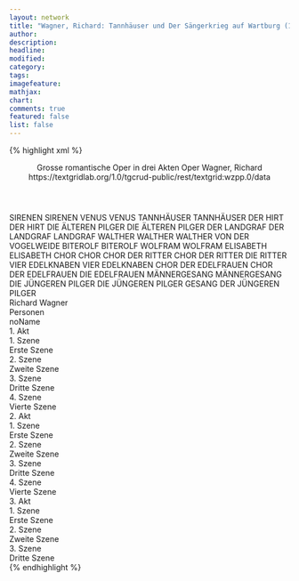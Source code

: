 ```yaml
---
layout: network
title: "Wagner, Richard: Tannhäuser und Der Sängerkrieg auf Wartburg (1845)"
author:
description:
headline:
modified:
category:
tags:
imagefeature:
mathjax:
chart:
comments: true
featured: false
list: false
---
```

{% highlight xml %}
<?xml-model href="https://raw.githubusercontent.com/DLiNa/project/master/rules/lina.rnc"?><?xml-model href="https://raw.githubusercontent.com/DLiNa/project/master/rules/lina.sch"?>
<play xmlns="http://lina.digital">
  <header>
    <title>Tannhäuser und Der Sängerkrieg auf Wartburg</title>
  	<subtitle>Grosse romantische Oper in drei Akten</subtitle>
    <genretitle>Oper</genretitle>
    <author>Wagner, Richard</author>
  	<date when="1845" type="premiere"/>
  	<source>https://textgridlab.org/1.0/tgcrud-public/rest/textgrid:wzpp.0/data</source>
  </header>
  <personae>
    <character>
      <name>SIRENEN</name>
      <alias xml:id="sirenen">
        <name>SIRENEN</name>
      </alias>
    </character>
    <character>
      <name>VENUS</name>
      <alias xml:id="venus">
        <name>VENUS</name>
      </alias>
    </character>
    <character>
      <name>TANNHÄUSER</name>
      <alias xml:id="tannhäuser">
        <name>TANNHÄUSER</name>
      </alias>
    </character>
    <character>
      <name>DER HIRT</name>
      <alias xml:id="der_hirt">
        <name>DER HIRT</name>
      </alias>
    </character>
    <character>
      <name>DIE ÄLTEREN PILGER</name>
      <alias xml:id="die_älteren_pilger">
        <name>DIE ÄLTEREN PILGER</name>
      </alias>
    </character>
    <character>
      <name>DER LANDGRAF</name>
      <alias xml:id="der_landgraf">
        <name>DER LANDGRAF</name>
      </alias>
    	<alias xml:id="landgraf">
    		<name>LANDGRAF</name>
    	</alias>
    </character>
    <character>
      <name>WALTHER</name>
      <alias xml:id="walther">
        <name>WALTHER</name>
      </alias>
    	<alias xml:id="walther_von_der_vogelweide">
    		<name>WALTHER VON DER VOGELWEIDE</name>
    	</alias>
    </character>
    <character>
      <name>BITEROLF</name>
      <alias xml:id="biterolf">
        <name>BITEROLF</name>
      </alias>
    </character>
    <character>
      <name>WOLFRAM</name>
      <alias xml:id="wolfram">
        <name>WOLFRAM</name>
      </alias>
    </character>
    <character>
      <name>ELISABETH</name>
      <alias xml:id="elisabeth">
        <name>ELISABETH</name>
      </alias>
    </character>
    <character>
      <name>CHOR</name>
      <alias xml:id="chor">
        <name>CHOR</name>
      </alias>
    </character>
    <character>
      <name>CHOR DER RITTER</name>
      <alias xml:id="chor_der_ritter">
        <name>CHOR DER RITTER</name>
      </alias>
    	<alias xml:id="die_ritter">
    		<name>DIE RITTER</name>
    	</alias>
    </character>
    <character>
      <name>VIER EDELKNABEN</name>
      <alias xml:id="vier_edelknaben">
        <name>VIER EDELKNABEN</name>
      </alias>
    </character>
    <character>
      <name>CHOR DER EDELFRAUEN</name>
      <alias xml:id="chor_der_frauen">
        <name>CHOR DER EDELFRAUEN</name>
      </alias>
    	<alias xml:id="die_edelfrauen">
    		<name>DIE EDELFRAUEN</name>
    	</alias>
    </character>
    <character>
      <name>MÄNNERGESANG</name>
      <alias xml:id="männergesang">
        <name>MÄNNERGESANG</name>
      </alias>
    </character>
    <character>
      <name>DIE JÜNGEREN PILGER</name>
      <alias xml:id="die_jüngeren_pilger">
        <name>DIE JÜNGEREN PILGER</name>
      </alias>
    	<alias xml:id="gesang_der_jüngeren_pilger">
    		<name>GESANG DER JÜNGEREN PILGER</name>
    	</alias>
    </character>
  </personae>
  <text>
    <div>
      <head>Richard Wagner</head>
    </div>
    <div>
      <head>Personen</head>
      <div>
        <head>noName</head>
      </div>
    </div>
    <div>
      <head>1. Akt</head>
      <div>
        <head>1. Szene</head>
        <div>
          <head>Erste Szene</head>
          <sp who="#sirenen">
            <amount n="2" unit="speech_acts"/>
            <amount n="28" unit="words"/>
            <amount n="8" unit="lines"/>
            <amount n="147" unit="chars"/>
          </sp>
        </div>
      </div>
      <div>
        <head>2. Szene</head>
        <div>
          <head>Zweite Szene</head>
          <sp who="#venus">
            <amount n="14" unit="speech_acts"/>
            <amount n="473" unit="words"/>
            <amount n="68" unit="lines"/>
            <amount n="2516" unit="chars"/>
          </sp>
          <sp who="#tannhäuser">
            <amount n="13" unit="speech_acts"/>
            <amount n="533" unit="words"/>
            <amount n="71" unit="lines"/>
            <amount n="2741" unit="chars"/>
          </sp>
          <sp who="#sirenen">
            <amount n="1" unit="speech_acts"/>
            <amount n="8" unit="words"/>
            <amount n="1" unit="lines"/>
            <amount n="43" unit="chars"/>
          </sp>
        </div>
      </div>
      <div>
        <head>3. Szene</head>
        <div>
          <head>Dritte Szene</head>
          <sp who="#der_hirt">
            <amount n="2" unit="speech_acts"/>
            <amount n="78" unit="words"/>
            <amount n="12" unit="lines"/>
            <amount n="380" unit="chars"/>
          </sp>
          <sp who="#die_älteren_pilger">
            <amount n="1" unit="speech_acts"/>
            <amount n="86" unit="words"/>
            <amount n="12" unit="lines"/>
            <amount n="408" unit="chars"/>
          </sp>
          <sp who="#tannhäuser">
            <amount n="2" unit="speech_acts"/>
            <amount n="44" unit="words"/>
            <amount n="6" unit="lines"/>
            <amount n="214" unit="chars"/>
          </sp>
          <sp who="#die_jüngeren_pilger #die_älteren_pilger">
            <amount n="2" unit="speech_acts"/>
            <amount n="45" unit="words"/>
            <amount n="7" unit="lines"/>
            <amount n="231" unit="chars"/>
          </sp>
        </div>
      </div>
      <div>
        <head>4. Szene</head>
        <div>
          <head>Vierte Szene</head>
          <sp who="#der_landgraf">
            <amount n="1" unit="speech_acts"/>
            <amount n="7" unit="words"/>
            <amount n="1" unit="lines"/>
            <amount n="34" unit="chars"/>
          </sp>
          <sp who="#walther">
            <amount n="4" unit="speech_acts"/>
            <amount n="22" unit="words"/>
            <amount n="4" unit="lines"/>
            <amount n="119" unit="chars"/>
          </sp>
          <sp who="#biterolf">
            <amount n="4" unit="speech_acts"/>
            <amount n="29" unit="words"/>
            <amount n="5" unit="lines"/>
            <amount n="171" unit="chars"/>
          </sp>
          <sp who="#wolfram">
            <amount n="5" unit="speech_acts"/>
            <amount n="160" unit="words"/>
            <amount n="24" unit="lines"/>
            <amount n="845" unit="chars"/>
          </sp>
          <sp who="#tannhäuser #wolfram #walther #biterolf #der_landgraf">
            <amount n="1" unit="speech_acts"/>
            <amount n="5" unit="words"/>
            <amount n="1" unit="lines"/>
            <amount n="34" unit="chars"/>
          </sp>
          <sp who="#landgraf">
            <amount n="4" unit="speech_acts"/>
            <amount n="57" unit="words"/>
            <amount n="8" unit="lines"/>
            <amount n="278" unit="chars"/>
          </sp>
          <sp who="#tannhäuser #walther #biterolf">
            <amount n="1" unit="speech_acts"/>
            <amount n="2" unit="words"/>
            <amount n="1" unit="lines"/>
            <amount n="10" unit="chars"/>
          </sp>
        	<sp who="#tannhäuser #wolfram #walther #biterolf">
            <amount n="1" unit="speech_acts"/>
            <amount n="8" unit="words"/>
            <amount n="1" unit="lines"/>
            <amount n="34" unit="chars"/>
          </sp>
          <sp who="#tannhäuser">
            <amount n="5" unit="speech_acts"/>
            <amount n="146" unit="words"/>
            <amount n="20" unit="lines"/>
            <amount n="726" unit="chars"/>
          </sp>
        	<sp who="#der_landgraf #tannhäuser #wolfram #walther #biterolf">
            <amount n="1" unit="speech_acts"/>
            <amount n="23" unit="words"/>
            <amount n="4" unit="lines"/>
            <amount n="134" unit="chars"/>
          </sp>
        	<sp who="#tannhäuser #wolfram #walther #biterolf">
            <amount n="2" unit="speech_acts"/>
            <amount n="26" unit="words"/>
            <amount n="5" unit="lines"/>
            <amount n="149" unit="chars"/>
          </sp>
        	<sp who="#landgraf #tannhäuser #wolfram #walther #biterolf">
            <amount n="1" unit="speech_acts"/>
            <amount n="45" unit="words"/>
            <amount n="8" unit="lines"/>
            <amount n="250" unit="chars"/>
          </sp>
        </div>
      </div>
    </div>
    <div>
      <head>2. Akt</head>
      <div>
        <head>1. Szene</head>
        <div>
          <head>Erste Szene</head>
          <sp who="#elisabeth">
            <amount n="1" unit="speech_acts"/>
            <amount n="91" unit="words"/>
            <amount n="14" unit="lines"/>
            <amount n="441" unit="chars"/>
          </sp>
        </div>
      </div>
      <div>
        <head>2. Szene</head>
        <div>
          <head>Zweite Szene</head>
          <sp who="#wolfram">
            <amount n="2" unit="speech_acts"/>
            <amount n="18" unit="words"/>
            <amount n="3" unit="lines"/>
            <amount n="90" unit="chars"/>
          </sp>
          <sp who="#tannhäuser">
            <amount n="6" unit="speech_acts"/>
            <amount n="134" unit="words"/>
            <amount n="23" unit="lines"/>
            <amount n="708" unit="chars"/>
          </sp>
          <sp who="#elisabeth">
            <amount n="5" unit="speech_acts"/>
            <amount n="263" unit="words"/>
            <amount n="41" unit="lines"/>
            <amount n="1390" unit="chars"/>
          </sp>
        </div>
      </div>
      <div>
        <head>3. Szene</head>
        <div>
          <head>Dritte Szene</head>
          <sp who="#landgraf">
            <amount n="3" unit="speech_acts"/>
            <amount n="112" unit="words"/>
            <amount n="17" unit="lines"/>
            <amount n="601" unit="chars"/>
          </sp>
          <sp who="#elisabeth">
            <amount n="2" unit="speech_acts"/>
            <amount n="15" unit="words"/>
            <amount n="2" unit="lines"/>
            <amount n="77" unit="chars"/>
          </sp>
        </div>
      </div>
      <div>
        <head>4. Szene</head>
        <div>
          <head>Vierte Szene</head>
          <sp who="#chor">
            <amount n="1" unit="speech_acts"/>
            <amount n="28" unit="words"/>
            <amount n="4" unit="lines"/>
            <amount n="156" unit="chars"/>
          </sp>
          <sp who="#landgraf">
            <amount n="1" unit="speech_acts"/>
            <amount n="212" unit="words"/>
            <amount n="28" unit="lines"/>
            <amount n="1108" unit="chars"/>
          </sp>
          <sp who="#chor_der_ritter #chor_der_frauen">
            <amount n="1" unit="speech_acts"/>
            <amount n="15" unit="words"/>
            <amount n="2" unit="lines"/>
            <amount n="81" unit="chars"/>
          </sp>
          <sp who="#vier_edelknaben">
            <amount n="1" unit="speech_acts"/>
            <amount n="4" unit="words"/>
            <amount n="1" unit="lines"/>
            <amount n="31" unit="chars"/>
          </sp>
          <sp who="#wolfram">
            <amount n="2" unit="speech_acts"/>
            <amount n="233" unit="words"/>
            <amount n="34" unit="lines"/>
            <amount n="1252" unit="chars"/>
          </sp>
          <sp who="#die_ritter #die_edelfrauen">
            <amount n="1" unit="speech_acts"/>
            <amount n="8" unit="words"/>
            <amount n="1" unit="lines"/>
            <amount n="44" unit="chars"/>
          </sp>
          <sp who="#tannhäuser">
            <amount n="8" unit="speech_acts"/>
            <amount n="480" unit="words"/>
            <amount n="78" unit="lines"/>
            <amount n="2595" unit="chars"/>
          </sp>
          <sp who="#walther_von_der_vogelweide">
            <amount n="1" unit="speech_acts"/>
            <amount n="90" unit="words"/>
            <amount n="14" unit="lines"/>
            <amount n="502" unit="chars"/>
          </sp>
          <sp who="#chor_der_ritter #chor_der_frauen">
            <amount n="2" unit="speech_acts"/>
            <amount n="11" unit="words"/>
            <amount n="2" unit="lines"/>
            <amount n="71" unit="chars"/>
          </sp>
          <sp who="#biterolf">
            <amount n="1" unit="speech_acts"/>
            <amount n="77" unit="words"/>
            <amount n="12" unit="lines"/>
            <amount n="396" unit="chars"/>
          </sp>
          <sp who="#die_ritter">
            <amount n="1" unit="speech_acts"/>
            <amount n="8" unit="words"/>
            <amount n="1" unit="lines"/>
            <amount n="44" unit="chars"/>
          </sp>
          <sp who="#der_landgraf">
            <amount n="2" unit="speech_acts"/>
            <amount n="199" unit="words"/>
            <amount n="32" unit="lines"/>
            <amount n="1077" unit="chars"/>
          </sp>
        	<sp who="#wolfram #walther #biterolf #landgraf #die_ritter #vier_edelknaben">
            <amount n="2" unit="speech_acts"/>
            <amount n="14" unit="words"/>
            <amount n="3" unit="lines"/>
            <amount n="69" unit="chars"/>
          </sp>
          <sp who="#die_edelfrauen">
            <amount n="1" unit="speech_acts"/>
            <amount n="55" unit="words"/>
            <amount n="10" unit="lines"/>
            <amount n="321" unit="chars"/>
          </sp>
          <sp who="#elisabeth">
            <amount n="5" unit="speech_acts"/>
            <amount n="335" unit="words"/>
            <amount n="51" unit="lines"/>
            <amount n="1658" unit="chars"/>
          </sp>
          <sp who="#gesang_der_jüngeren_pilger">
            <amount n="1" unit="speech_acts"/>
            <amount n="27" unit="words"/>
            <amount n="4" unit="lines"/>
            <amount n="125" unit="chars"/>
          </sp>
        </div>
      </div>
    </div>
    <div>
      <head>3. Akt</head>
      <div>
        <head>1. Szene</head>
        <div>
          <head>Erste Szene</head>
          <sp who="#wolfram">
            <amount n="3" unit="speech_acts"/>
            <amount n="144" unit="words"/>
            <amount n="19" unit="lines"/>
            <amount n="724" unit="chars"/>
          </sp>
          <sp who="#elisabeth">
            <amount n="2" unit="speech_acts"/>
            <amount n="147" unit="words"/>
            <amount n="22" unit="lines"/>
            <amount n="728" unit="chars"/>
          </sp>
          <sp who="#die_älteren_pilger">
            <amount n="1" unit="speech_acts"/>
            <amount n="115" unit="words"/>
            <amount n="16" unit="lines"/>
            <amount n="585" unit="chars"/>
          </sp>
        </div>
      </div>
      <div>
        <head>2. Szene</head>
        <div>
          <head>Zweite Szene</head>
          <sp who="#wolfram">
            <amount n="1" unit="speech_acts"/>
            <amount n="105" unit="words"/>
            <amount n="14" unit="lines"/>
            <amount n="553" unit="chars"/>
          </sp>
        </div>
      </div>
      <div>
        <head>3. Szene</head>
        <div>
          <head>Dritte Szene</head>
          <sp who="#tannhäuser">
            <amount n="22" unit="speech_acts"/>
            <amount n="730" unit="words"/>
            <amount n="102" unit="lines"/>
            <amount n="3687" unit="chars"/>
          </sp>
          <sp who="#wolfram">
            <amount n="20" unit="speech_acts"/>
            <amount n="221" unit="words"/>
            <amount n="36" unit="lines"/>
            <amount n="1117" unit="chars"/>
          </sp>
          <sp who="#venus">
            <amount n="5" unit="speech_acts"/>
            <amount n="67" unit="words"/>
            <amount n="11" unit="lines"/>
            <amount n="362" unit="chars"/>
          </sp>
          <sp who="#männergesang">
            <amount n="3" unit="speech_acts"/>
            <amount n="46" unit="words"/>
            <amount n="8" unit="lines"/>
            <amount n="263" unit="chars"/>
          </sp>
          <sp who="#die_jüngeren_pilger">
            <amount n="1" unit="speech_acts"/>
            <amount n="114" unit="words"/>
            <amount n="17" unit="lines"/>
            <amount n="571" unit="chars"/>
          </sp>
        </div>
      </div>
    </div>
  </text>
</play>
{% endhighlight %}